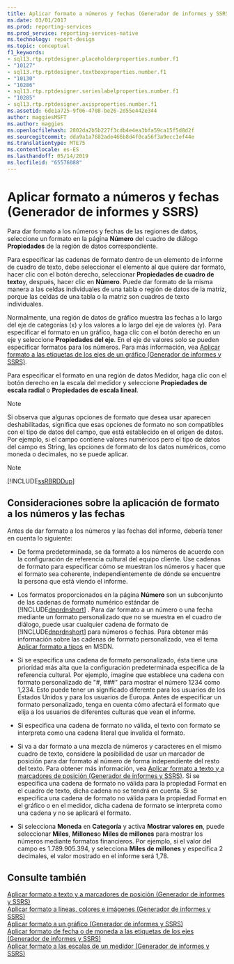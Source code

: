 ```yaml
---
title: Aplicar formato a números y fechas (Generador de informes y SSRS) | Microsoft Docs
ms.date: 03/01/2017
ms.prod: reporting-services
ms.prod_service: reporting-services-native
ms.technology: report-design
ms.topic: conceptual
f1_keywords:
- sql13.rtp.rptdesigner.placeholderproperties.number.f1
- "10127"
- sql13.rtp.rptdesigner.textboxproperties.number.f1
- "10130"
- "10286"
- sql13.rtp.rptdesigner.serieslabelproperties.number.f1
- "10285"
- sql13.rtp.rptdesigner.axisproperties.number.f1
ms.assetid: 6de1a725-9f06-4708-be26-2d55e442e344
author: maggiesMSFT
ms.author: maggies
ms.openlocfilehash: 2802da2b5b227f3cdb4e4ea3bfa59ca15f5d8d2f
ms.sourcegitcommit: dda9a1a7682ade466b8d4f0ca56f3a9ecc1ef44e
ms.translationtype: MTE75
ms.contentlocale: es-ES
ms.lasthandoff: 05/14/2019
ms.locfileid: "65576088"
---
```

# <a name="formatting-numbers-and-dates-report-builder-and-ssrs"></a>Aplicar formato a números y fechas (Generador de informes y SSRS)
  Para dar formato a los números y fechas de las regiones de datos, seleccione un formato en la página **Número** del cuadro de diálogo **Propiedades** de la región de datos correspondiente.  
  
 Para especificar las cadenas de formato dentro de un elemento de informe de cuadro de texto, debe seleccionar el elemento al que quiere dar formato, hacer clic con el botón derecho, seleccionar **Propiedades de cuadro de texto**y, después, hacer clic en **Número**. Puede dar formato de la misma manera a las celdas individuales de una tabla o región de datos de la matriz, porque las celdas de una tabla o la matriz son cuadros de texto individuales.  
  
 Normalmente, una región de datos de gráfico muestra las fechas a lo largo del eje de categorías (x) y los valores a lo largo del eje de valores (y). Para especificar el formato en un gráfico, haga clic con el botón derecho en un eje y seleccione **Propiedades del eje**. En el eje de valores solo se pueden especificar formatos para los números. Para más información, vea [Aplicar formato a las etiquetas de los ejes de un gráfico &#40;Generador de informes y SSRS&#41;](../../reporting-services/report-design/formatting-axis-labels-on-a-chart-report-builder-and-ssrs.md).  
  
 Para especificar el formato en una región de datos Medidor, haga clic con el botón derecho en la escala del medidor y seleccione **Propiedades de escala radial** o **Propiedades de escala lineal**.  
  
> [!NOTE]  
>  Si observa que algunas opciones de formato que desea usar aparecen deshabilitadas, significa que esas opciones de formato no son compatibles con el tipo de datos del campo, que está establecido en el origen de datos. Por ejemplo, si el campo contiene valores numéricos pero el tipo de datos del campo es String, las opciones de formato de los datos numéricos, como moneda o decimales, no se puede aplicar.  
  
> [!NOTE]  
>  [!INCLUDE[ssRBRDDup](../../includes/ssrbrddup-md.md)]  
  
## <a name="considerations-for-formatting-numbers-and-dates"></a>Consideraciones sobre la aplicación de formato a los números y las fechas  
 Antes de dar formato a los números y las fechas del informe, debería tener en cuenta lo siguiente:  
  
-   De forma predeterminada, se da formato a los números de acuerdo con la configuración de referencia cultural del equipo cliente. Use cadenas de formato para especificar cómo se muestran los números y hacer que el formato sea coherente, independientemente de dónde se encuentre la persona que está viendo el informe.  
  
-   Los formatos proporcionados en la página **Número** son un subconjunto de las cadenas de formato numérico estándar de [!INCLUDE[dnprdnshort](../../includes/dnprdnshort-md.md)] . Para dar formato a un número o una fecha mediante un formato personalizado que no se muestra en el cuadro de diálogo, puede usar cualquier cadena de formato de [!INCLUDE[dnprdnshort](../../includes/dnprdnshort-md.md)] para números o fechas. Para obtener más información sobre las cadenas de formato personalizado, vea el tema [Aplicar formato a tipos](https://go.microsoft.com/fwlink/?LinkId=112024) en MSDN.  
  
-   Si se especifica una cadena de formato personalizado, ésta tiene una prioridad más alta que la configuración predeterminada específica de la referencia cultural. Por ejemplo, imagine que establece una cadena con formato personalizado de "#, ###" para mostrar el número 1234 como 1,234. Esto puede tener un significado diferente para los usuarios de los Estados Unidos y para los usuarios de Europa. Antes de especificar un formato personalizado, tenga en cuenta cómo afectará el formato que elija a los usuarios de diferentes culturas que vean el informe.  
  
-   Si especifica una cadena de formato no válida, el texto con formato se interpreta como una cadena literal que invalida el formato.  
  
-   Si va a dar formato a una mezcla de números y caracteres en el mismo cuadro de texto, considere la posibilidad de usar un marcador de posición para dar formato al número de forma independiente del resto del texto. Para obtener más información, vea [Aplicar formato a texto y a marcadores de posición &#40;Generador de informes y SSRS&#41;](../../reporting-services/report-design/formatting-text-and-placeholders-report-builder-and-ssrs.md). Si se especifica una cadena de formato no válida para la propiedad Format en el cuadro de texto, dicha cadena no se tendrá en cuenta. Si se especifica una cadena de formato no válida para la propiedad Format en el gráfico o en el medidor, dicha cadena de formato se interpreta como una cadena y no se aplicará el formato.  
  
-   Si selecciona **Moneda** en **Categoría** y activa **Mostrar valores en**, puede seleccionar **Miles**, **Millones**o **Miles de millones** para mostrar los números mediante formatos financieros. Por ejemplo, si el valor del campo es 1.789.905.394, y selecciona **Miles de millones** y especifica 2 decimales, el valor mostrado en el informe será 1,78.  
  
## <a name="see-also"></a>Consulte también  
 [Aplicar formato a texto y a marcadores de posición &#40;Generador de informes y SSRS&#41;](../../reporting-services/report-design/formatting-text-and-placeholders-report-builder-and-ssrs.md)   
 [Aplicar formato a líneas, colores e imágenes &#40;Generador de informes y SSRS&#41;](../../reporting-services/report-design/formatting-lines-colors-and-images-report-builder-and-ssrs.md)   
 [Aplicar formato a un gráfico &#40;Generador de informes y SSRS&#41;](../../reporting-services/report-design/formatting-a-chart-report-builder-and-ssrs.md)   
 [Aplicar formato de fecha o de moneda a las etiquetas de los ejes &#40;Generador de informes y SSRS&#41;](../../reporting-services/report-design/format-axis-labels-as-dates-or-currencies-report-builder-and-ssrs.md)   
 [Aplicar formato a las escalas de un medidor &#40;Generador de informes y SSRS&#41;](../../reporting-services/report-design/formatting-scales-on-a-gauge-report-builder-and-ssrs.md)  
  
  
